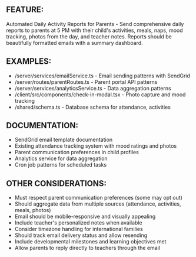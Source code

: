 ## FEATURE:
Automated Daily Activity Reports for Parents - Send comprehensive daily reports to parents at 5 PM with their child's activities, meals, naps, mood tracking, photos from the day, and teacher notes. Reports should be beautifully formatted emails with a summary dashboard.

## EXAMPLES:
- /server/services/emailService.ts - Email sending patterns with SendGrid
- /server/routes/parentRoutes.ts - Parent portal API patterns
- /server/services/analyticsService.ts - Data aggregation patterns
- /client/src/components/check-in-modal.tsx - Photo capture and mood tracking
- /shared/schema.ts - Database schema for attendance, activities

## DOCUMENTATION:
- SendGrid email template documentation
- Existing attendance tracking system with mood ratings and photos
- Parent communication preferences in child profiles
- Analytics service for data aggregation
- Cron job patterns for scheduled tasks

## OTHER CONSIDERATIONS:
- Must respect parent communication preferences (some may opt out)
- Should aggregate data from multiple sources (attendance, activities, meals, photos)
- Email should be mobile-responsive and visually appealing
- Include teacher's personalized notes when available
- Consider timezone handling for international families
- Should track email delivery status and allow resending
- Include developmental milestones and learning objectives met
- Allow parents to reply directly to teachers through the email
